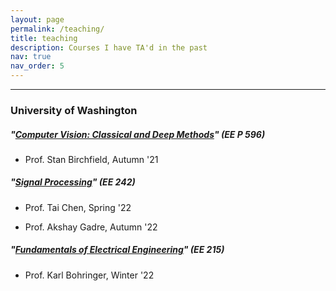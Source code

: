 ```yaml
---
layout: page
permalink: /teaching/
title: teaching
description: Courses I have TA'd in the past
nav: true
nav_order: 5
---
```

---
### University of Washington

##### *"[Computer Vision: Classical and Deep Methods](https://peden.ece.uw.edu/pmp/wp-content/uploads/sites/2/2022/04/AUT-21-Computer-Vision-Classical-and-Deep-Methods-Birchfield.pdf)"* (EE P 596)
- Prof. Stan Birchfield, Autumn '21

##### *"[Signal Processing](http://www.washington.edu/students/crscat/ee.html#ee215)"* (EE 242)
- Prof. Tai Chen, Spring '22

- Prof. Akshay Gadre, Autumn '22

##### *"[Fundamentals of Electrical Engineering](https://www.washington.edu/students/crscat/ee.html#ee242)"* (EE 215)
- Prof. Karl Bohringer, Winter '22